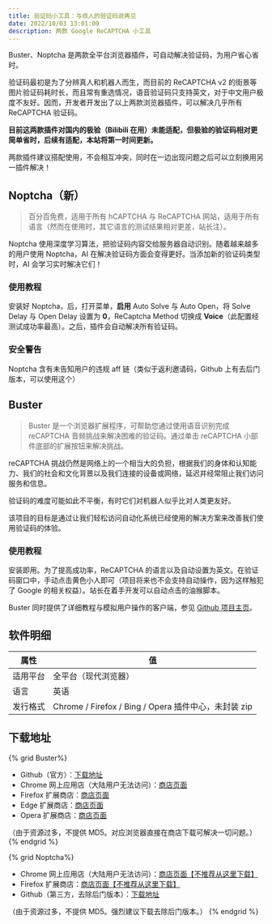 ```yaml
---
title: 验证码小工具：与烦人的验证码说再见
date: 2022/10/03 13:01:00
description: 两款 Google ReCAPTCHA 小工具
---
```


Buster、Noptcha 是两款全平台浏览器插件，可自动解决验证码，为用户省心省时。

验证码最初是为了分辨真人和机器人而生，而目前的 ReCAPTCHA v2 的街景等图片验证码耗时长，而且常有重选情况，语音验证码只支持英文，对于中文用户极度不友好。因而，开发者开发出了以上两款浏览器插件，可以解决几乎所有 ReCAPTCHA 验证码。

**目前这两款插件对国内的极验（Bilibili 在用）未能适配，但极验的验证码相对更简单省时，后续有适配，本站将第一时间更新。**

两款插件建议搭配使用，不会相互冲突，同时在一边出现问题之后可以立刻换用另一插件解决！

## Noptcha（新）

> 百分百免费，适用于所有 hCAPTCHA 与 ReCAPTCHA 网站，适用于所有语言（然而在使用时，其它语言的测试结果相对更差，站长注）。

Noptcha 使用深度学习算法，把验证码内容交给服务器自动识别。随着越来越多的用户使用 Noptcha，AI 在解决验证码方面会变得更好。当添加新的验证码类型时，AI 会学习实时解决它们！

### 使用教程

安装好 Noptcha，后，打开菜单，**启用** Auto Solve 与 Auto Open，将 Solve Delay 与 Open Delay 设置为 **0**，ReCaptcha Method 切换成 **Voice**（此配置经测试成功率最高）。之后，插件会自动解决所有验证码。

### 安全警告

Noptcha 含有未告知用户的违规 aff 链（类似于返利邀请码，Github 上有去后门版本，可以使用这个）

## Buster

> Buster 是一个浏览器扩展程序，可帮助您通过使用语音识别完成 reCAPTCHA 音频挑战来解决困难的验证码。通过单击 reCAPTCHA 小部件底部的扩展按钮来解决挑战。

reCAPTCHA 挑战仍然是网络上的一个相当大的负担，根据我们的身体和认知能力、我们的社会和文化背景以及我们连接的设备或网络，延迟并经常阻止我们访问服务和信息。

验证码的难度可能如此不平衡，有时它们对机器人似乎比对人类更友好。

该项目的目标是通过让我们轻松访问自动化系统已经使用的解决方案来改善我们使用验证码的体验。

### 使用教程

安装即用。为了提高成功率，ReCAPTCHA 的语言以及自动设置为英文。在验证码窗口中，手动点击黄色小人即可（项目将来也不会支持自动操作，因为这样触犯了 Google 的相关权益）。站长在着手开发可以自动点击的油猴脚本。

Buster 同时提供了详细教程与模拟用户操作的客户端，参见 [Github 项目主页][1]。

## 软件明细

| 属性     | 值                                                   |
| -------- | ---------------------------------------------------- |
| 适用平台 | 全平台（现代浏览器）                                 |
| 语言     | 英语                                                 |
| 发行格式 | Chrome / Firefox / Bing / Opera 插件中心，未封装 zip |

## 下载地址

{% grid  Buster%}
- Github（官方）：[下载地址](https://github.com/dessant/buster/releases/)
- Chrome 网上应用店（大陆用户无法访问）：[商店页面](https://chrome.google.com/webstore/detail/mpbjkejclgfgadiemmefgebjfooflfhl)
- Firefox 扩展商店：[商店页面](https://addons.mozilla.org/en-US/firefox/addon/buster-captcha-solver/)
- Edge 扩展商店：[商店页面](https://microsoftedge.microsoft.com/addons/detail/admkpobhocmdideidcndkfaeffadipkc)
- Opera 扩展商店：[商店页面](https://addons.opera.com/en/extensions/details/buster-captcha-solver-for-humans/)

（由于资源过多，不提供 MD5。对应浏览器直接在商店下载可解决一切问题。）
{% endgrid %}

{% grid  Noptcha%}
- Chrome 网上应用店（大陆用户无法访问）：[商店页面【不推荐从这里下载】](https://chrome.google.com/webstore/detail/dknlfmjaanfblgfdfebhijalfmhmjjjo)
- Firefox 扩展商店：[商店页面【不推荐从这里下载】](https://addons.mozilla.org/zh-CN/firefox/addon/noptcha/)
- Github（第三方，去除后门版本）：[下载地址](https://github.com/Sqaaakoi/noptcha-patch/releases/)

（由于资源过多，不提供 MD5。强烈建议下载去除后门版本。）
{% endgrid %}



  [1]: https://github.com/dessant/buster
  [2]: https://github.com/dessant/buster/releases/
  [3]: https://chrome.google.com/webstore/detail/mpbjkejclgfgadiemmefgebjfooflfhl
  [4]: https://addons.mozilla.org/en-US/firefox/addon/buster-captcha-solver/
  [5]: https://microsoftedge.microsoft.com/addons/detail/admkpobhocmdideidcndkfaeffadipkc
  [6]: https://addons.opera.com/en/extensions/details/buster-captcha-solver-for-humans/
  [7]: https://chrome.google.com/webstore/detail/dknlfmjaanfblgfdfebhijalfmhmjjjo
  [8]: https://addons.mozilla.org/zh-CN/firefox/addon/noptcha/
  [9]: https://github.com/Sqaaakoi/noptcha-patch/releases/
